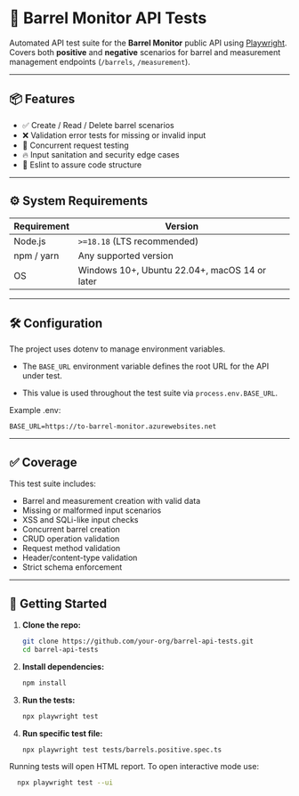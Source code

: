 # 🧪 Barrel Monitor API Tests

Automated API test suite for the **Barrel Monitor** public API using [Playwright](https://playwright.dev/).  
Covers both **positive** and **negative** scenarios for barrel 
and measurement management endpoints (`/barrels`, `/measurement`).

---

## 📦 Features

- ✅ Create / Read / Delete barrel scenarios
- ❌ Validation error tests for missing or invalid input
- 🔁 Concurrent request testing
- 🔥 Input sanitation and security edge cases
- 🔧 Eslint to assure code structure

---

## ⚙️ System Requirements
| Requirement | Version                                       |
|-------------|-----------------------------------------------|
| Node.js     | `>=18.18` (LTS recommended)                   |
| npm / yarn  | Any supported version                         |
| OS          | Windows 10+, Ubuntu 22.04+, macOS 14 or later |

---

## 🛠️ Configuration

The project uses dotenv to manage environment variables.

- The `BASE_URL` environment variable defines the root URL for the API under test.

- This value is used throughout the test suite via `process.env.BASE_URL`.

Example .env:
```
BASE_URL=https://to-barrel-monitor.azurewebsites.net
```

---

## ✅ Coverage
This test suite includes:

- Barrel and measurement creation with valid data
- Missing or malformed input scenarios
- XSS and SQLi-like input checks
- Concurrent barrel creation
- CRUD operation validation
- Request method validation
- Header/content-type validation
- Strict schema enforcement

---

## 🚀 Getting Started

1. **Clone the repo:**

   ```bash
   git clone https://github.com/your-org/barrel-api-tests.git
   cd barrel-api-tests

2. **Install dependencies:**

    ```bash
    npm install
   
3. **Run the tests:**

    ```bash
    npx playwright test

4. **Run specific test file:**

    ```bash
    npx playwright test tests/barrels.positive.spec.ts
   
Running tests will open HTML report. To open interactive mode use:
   ```bash
     npx playwright test --ui


